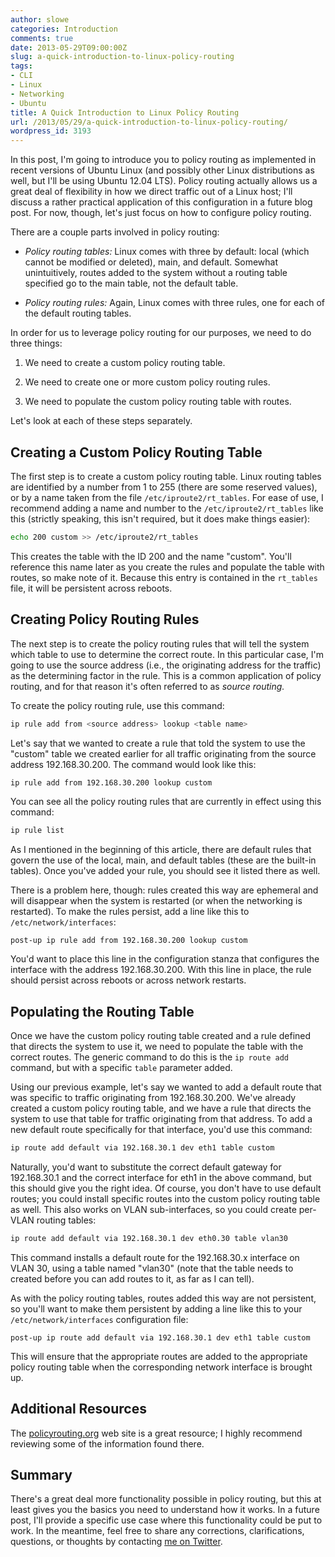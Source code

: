 ```yaml
---
author: slowe
categories: Introduction
comments: true
date: 2013-05-29T09:00:00Z
slug: a-quick-introduction-to-linux-policy-routing
tags:
- CLI
- Linux
- Networking
- Ubuntu
title: A Quick Introduction to Linux Policy Routing
url: /2013/05/29/a-quick-introduction-to-linux-policy-routing/
wordpress_id: 3193
---
```


In this post, I'm going to introduce you to policy routing as implemented in recent versions of Ubuntu Linux (and possibly other Linux distributions as well, but I'll be using Ubuntu 12.04 LTS). Policy routing actually allows us a great deal of flexibility in how we direct traffic out of a Linux host; I'll discuss a rather practical application of this configuration in a future blog post. For now, though, let's just focus on how to configure policy routing.

There are a couple parts involved in policy routing:

* _Policy routing tables:_ Linux comes with three by default: local (which cannot be modified or deleted), main, and default. Somewhat unintuitively, routes added to the system without a routing table specified go to the main table, not the default table.

* _Policy routing rules:_ Again, Linux comes with three rules, one for each of the default routing tables.

In order for us to leverage policy routing for our purposes, we need to do three things:

1. We need to create a custom policy routing table.

2. We need to create one or more custom policy routing rules.

3. We need to populate the custom policy routing table with routes.

Let's look at each of these steps separately.

## Creating a Custom Policy Routing Table

The first step is to create a custom policy routing table. Linux routing tables are identified by a number from 1 to 255 (there are some reserved values), or by a name taken from the file `/etc/iproute2/rt_tables`. For ease of use, I recommend adding a name and number to the `/etc/iproute2/rt_tables` like this (strictly speaking, this isn't required, but it does make things easier):

```bash
echo 200 custom >> /etc/iproute2/rt_tables
```

This creates the table with the ID 200 and the name "custom". You'll reference this name later as you create the rules and populate the table with routes, so make note of it. Because this entry is contained in the `rt_tables` file, it will be persistent across reboots.

## Creating Policy Routing Rules

The next step is to create the policy routing rules that will tell the system which table to use to determine the correct route. In this particular case, I'm going to use the source address (i.e., the originating address for the traffic) as the determining factor in the rule. This is a common application of policy routing, and for that reason it's often referred to as _source routing._

To create the policy routing rule, use this command:

```bash
ip rule add from <source address> lookup <table name>
```

Let's say that we wanted to create a rule that told the system to use the "custom" table we created earlier for all traffic originating from the source address 192.168.30.200. The command would look like this:

```bash
ip rule add from 192.168.30.200 lookup custom
```

You can see all the policy routing rules that are currently in effect using this command:

```bash
ip rule list
```

As I mentioned in the beginning of this article, there are default rules that govern the use of the local, main, and default tables (these are the built-in tables). Once you've added your rule, you should see it listed there as well.

There is a problem here, though: rules created this way are ephemeral and will disappear when the system is restarted (or when the networking is restarted). To make the rules persist, add a line like this to `/etc/network/interfaces`:

```text
post-up ip rule add from 192.168.30.200 lookup custom
```

You'd want to place this line in the configuration stanza that configures the interface with the address 192.168.30.200. With this line in place, the rule should persist across reboots or across network restarts.

## Populating the Routing Table

Once we have the custom policy routing table created and a rule defined that directs the system to use it, we need to populate the table with the correct routes. The generic command to do this is the `ip route add` command, but with a specific `table` parameter added.

Using our previous example, let's say we wanted to add a default route that was specific to traffic originating from 192.168.30.200. We've already created a custom policy routing table, and we have a rule that directs the system to use that table for traffic originating from that address. To add a new default route specifically for that interface, you'd use this command:

```bash
ip route add default via 192.168.30.1 dev eth1 table custom
```

Naturally, you'd want to substitute the correct default gateway for 192.168.30.1 and the correct interface for eth1 in the above command, but this should give you the right idea. Of course, you don't have to use default routes; you could install specific routes into the custom policy routing table as well. This also works on VLAN sub-interfaces, so you could create per-VLAN routing tables:

```bash
ip route add default via 192.168.30.1 dev eth0.30 table vlan30
```

This command installs a default route for the 192.168.30.x interface on VLAN 30, using a table named "vlan30" (note that the table needs to created before you can add routes to it, as far as I can tell).

As with the policy routing tables, routes added this way are not persistent, so you'll want to make them persistent by adding a line like this to your `/etc/network/interfaces` configuration file:

```text
post-up ip route add default via 192.168.30.1 dev eth1 table custom
```

This will ensure that the appropriate routes are added to the appropriate policy routing table when the corresponding network interface is brought up.

## Additional Resources

The [policyrouting.org][link-1] web site is a great resource; I highly recommend reviewing some of the information found there.

## Summary

There's a great deal more functionality possible in policy routing, but this at least gives you the basics you need to understand how it works. In a future post, I'll provide a specific use case where this functionality could be put to work. In the meantime, feel free to share any corrections, clarifications, questions, or thoughts by contacting [me on Twitter][link-2].

[link-1]: http://www.policyrouting.org/
[link-2]: https://twitter.com/scott_lowe
